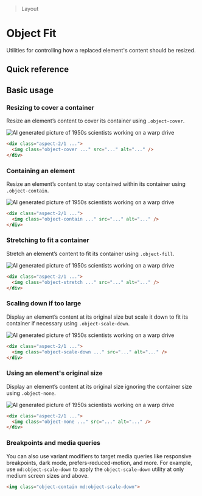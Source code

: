 > Layout

# Object Fit

Utilities for controlling how a replaced element's content should be resized.

## Quick reference

<qr-table />

## Basic usage

### Resizing to cover a container
Resize an element’s content to cover its container using `.object-cover`.

<container>
  <div class="flex justify-center">
    <box class="rounded" style="height:200px;width:400px;" striped fg-color="var(--tw-indigo-fg)" bg-color="var(--tw-indigo-bg)">
      <div class="aspect-2/1">
        <img src="/classes/50s-scientists.jpg" class="object-cover rounded" alt="AI generated picture of 1950s scientists working on a warp drive" />
      </div>
    </box>
  </div>
</container>

```html
<div class="aspect-2/1 ...">
  <img class="object-cover ..." src="..." alt="..." />
</div>
```

### Containing an element
Resize an element’s content to stay contained within its container using `.object-contain`.

<container>
  <div class="flex justify-center">
    <box class="rounded" style="height:200px;width:400px;" striped fg-color="var(--tw-indigo-fg)" bg-color="var(--tw-indigo-bg)">
      <div class="aspect-2/1">
        <img src="/classes/50s-scientists.jpg" class="object-contain rounded" alt="AI generated picture of 1950s scientists working on a warp drive" />
      </div>
    </box>
  </div>
</container>

```html
<div class="aspect-2/1 ...">
  <img class="object-contain ..." src="..." alt="..." />
</div>
```

### Stretching to fit a container
Stretch an element’s content to fit its container using `.object-fill`.

<container>
  <div class="flex justify-center">
    <box class="rounded" style="height:200px;width:400px;" striped fg-color="var(--tw-indigo-fg)" bg-color="var(--tw-indigo-bg)">
      <div class="aspect-2/1">
        <img src="/classes/50s-scientists.jpg" class="object-stretch rounded" alt="AI generated picture of 1950s scientists working on a warp drive" />
      </div>
    </box>
  </div>
</container>

```html
<div class="aspect-2/1 ...">
  <img class="object-stretch ..." src="..." alt="..." />
</div>
```

### Scaling down if too large
Display an element’s content at its original size but scale it down to fit its container if necessary using `.object-scale-down`.

<container>
  <div class="flex justify-center">
    <box class="rounded" style="height:200px;width:400px;" striped fg-color="var(--tw-indigo-fg)" bg-color="var(--tw-indigo-bg)">
      <div class="aspect-2/1">
        <img src="/classes/50s-scientists.jpg" class="object-scale-down rounded" alt="AI generated picture of 1950s scientists working on a warp drive" />
      </div>
    </box>
  </div>
</container>

```html
<div class="aspect-2/1 ...">
  <img class="object-scale-down ..." src="..." alt="..." />
</div>
```

### Using an element's original size

Display an element’s content at its original size ignoring the container size using `.object-none`.

<container>
  <div class="flex justify-center">
    <box class="rounded" style="height:200px;width:400px;" striped fg-color="var(--tw-indigo-fg)" bg-color="var(--tw-indigo-bg)">
      <div class="aspect-2/1">
        <img src="/classes/50s-scientists.jpg" class="object-none rounded" alt="AI generated picture of 1950s scientists working on a warp drive" />
      </div>
    </box>
  </div>
</container>

```html
<div class="aspect-2/1 ...">
  <img class="object-none ..." src="..." alt="..." />
</div>
```

### Breakpoints and media queries
You can also use variant modifiers to target media queries like responsive breakpoints, dark mode, prefers-reduced-motion, and more. For example, use `md:object-scale-down` to apply the `object-scale-down` utility at only medium screen sizes and above.

```html
<img class="object-contain md:object-scale-down">
```
